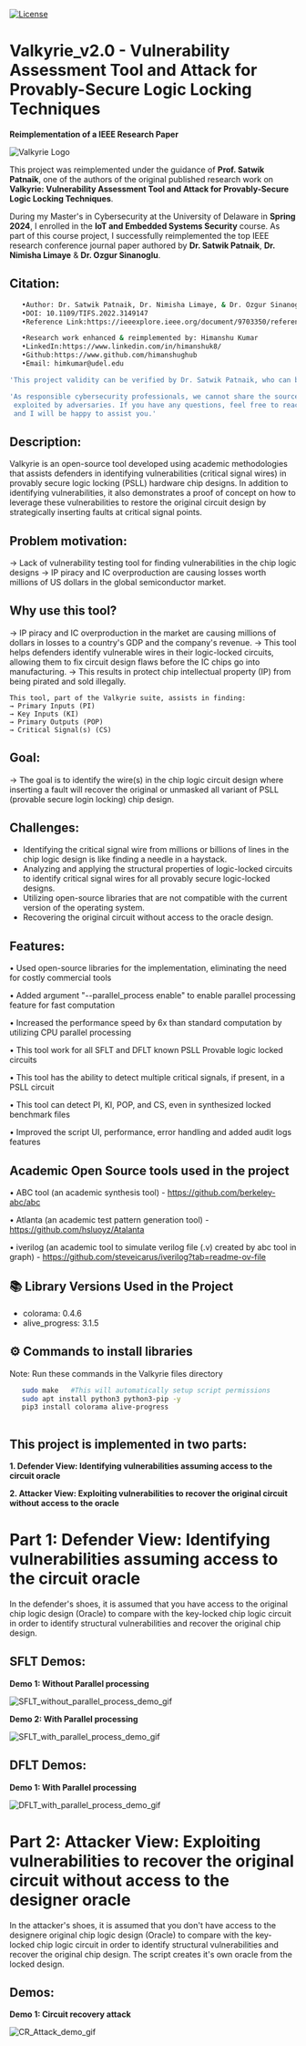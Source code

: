 [![License](https://img.shields.io/badge/License-GPL--3.0-blue)](https://github.com/himanshughub/Valkyrie_v2.0/blob/main/LICENSE)

# Valkyrie_v2.0 - Vulnerability Assessment Tool and Attack for Provably-Secure Logic Locking Techniques

**Reimplementation of a IEEE Research Paper**

![Valkyrie Logo](https://github.com/himanshughub/Valkyrie_v2.0/blob/main/Images/Valkyrie_logo.png)

This project was reimplemented under the guidance of **Prof. Satwik Patnaik**, one of the authors of the original published research work on **Valkyrie: Vulnerability Assessment Tool and Attack for Provably-Secure Logic Locking Techniques**.  

During my Master's in Cybersecurity at the University of Delaware in **Spring 2024**, I enrolled in the **IoT and Embedded Systems Security** course. As part of this course project, I successfully reimplemented the top IEEE research conference journal paper authored by **Dr. Satwik Patnaik**, **Dr. Nimisha Limaye** & **Dr. Ozgur Sinanoglu**.

## Citation:
```bash
   •Author: Dr. Satwik Patnaik, Dr. Nimisha Limaye, & Dr. Ozgur Sinanoglu
   •DOI: 10.1109/TIFS.2022.3149147
   •Reference Link:https://ieeexplore.ieee.org/document/9703350/references#references
```
```bash
   •Research work enhanced & reimplemented by: Himanshu Kumar
   •LinkedIn:https://www.linkedin.com/in/himanshuk8/
   •Github:https://www.github.com/himanshughub
   •Email: himkumar@udel.edu
```
```bash
'This project validity can be verified by Dr. Satwik Patnaik, who can be reached at satwik@udel.edu'

'As responsible cybersecurity professionals, we cannot share the source code publicly, as it could be
 exploited by adversaries. If you have any questions, feel free to reach out to  himkumar@udel.edu,
 and I will be happy to assist you.'
```

## Description:
Valkyrie is an open-source tool developed using academic methodologies that assists defenders
in identifying vulnerabilities (critical signal wires) in provably secure logic locking (PSLL)
hardware chip designs. In addition to identifying vulnerabilities, it also demonstrates a proof
of concept on how to leverage these vulnerabilities to restore the original circuit design by
strategically inserting faults at critical signal points.

## Problem motivation:
→ Lack of vulnerability testing tool for finding vulnerabilities in the chip logic designs
→ IP piracy and IC overproduction are causing losses worth millions of US dollars in the global
  semiconductor market.

## Why use this tool?
→ IP piracy and IC overproduction in the market are causing millions of dollars in losses to 
  a country's GDP and the company's revenue.
→ This tool helps defenders identify vulnerable wires in their logic-locked circuits, allowing
  them to fix circuit design flaws before the IC chips go into manufacturing.
→ This results in protect chip intellectual property (IP) from being pirated and sold illegally.

    This tool, part of the Valkyrie suite, assists in finding:
    → Primary Inputs (PI)
    → Key Inputs (KI)
    → Primary Outputs (POP)
    → Critical Signal(s) (CS)

## Goal:
→ The goal is to identify the wire(s) in the chip logic circuit design where inserting a fault will
  recover the original or unmasked all variant of PSLL (provable secure login locking) chip design.

## Challenges:
- Identifying the critical signal wire from millions or billions of lines in the chip logic design
  is like finding a needle in a haystack.
- Analyzing and applying the structural properties of logic-locked circuits to identify critical
  signal wires for all provably secure logic-locked designs.
- Utilizing open-source libraries that are not compatible with the current version of the operating
  system.
- Recovering the original circuit without access to the oracle design.

## Features:
• Used open-source libraries for the implementation, eliminating the need for costly commercial tools

• Added argument "--parallel_process enable" to enable parallel processing feature for fast computation

• Increased the performance speed by 6x than standard computation by utilizing CPU parallel processing

• This tool work for all SFLT and DFLT known PSLL Provable logic locked circuits

• This tool has the ability to detect multiple critical signals, if present, in a PSLL circuit

• This tool can detect PI, KI, POP, and CS, even in synthesized locked benchmark files

• Improved the script UI, performance, error handling and added audit logs features
   
## Academic Open Source tools used in the project
   • ABC tool (an academic synthesis tool) - https://github.com/berkeley-abc/abc
   
   • Atlanta (an academic test pattern generation tool) - https://github.com/hsluoyz/Atalanta
   
   • iverilog (an academic tool to simulate verilog file (.v) created by abc tool in graph) - https://github.com/steveicarus/iverilog?tab=readme-ov-file

## 📚 Library Versions Used in the Project
- colorama: 0.4.6
- alive_progress: 3.1.5

## ⚙️ Commands to install libraries
Note: Run these commands in the Valkyrie files directory
 ```bash
    sudo make   #This will automatically setup script permissions
    sudo apt install python3 python3-pip -y
    pip3 install colorama alive-progress
    
 ```

## This project is implemented in two parts:
   **1. Defender View: Identifying vulnerabilities assuming access to the circuit oracle**
   
   **2. Attacker View: Exploiting vulnerabilities to recover the original circuit without access to the oracle**

# **Part 1: Defender View: Identifying vulnerabilities assuming access to the circuit oracle**

In the defender's shoes, it is assumed that you have access to the original chip logic design (Oracle) to compare
with the key-locked chip logic circuit in order to identify structural vulnerabilities and recover the original 
chip design.

## SFLT Demos:

**Demo 1: Without Parallel processing** 

![SFLT_without_parallel_process_demo_gif](https://github.com/himanshughub/Valkyrie_v2.0/blob/main/Images/SFLT/SFLT_without_parallel_process_demo.gif)

**Demo 2: With Parallel processing** 

![SFLT_with_parallel_process_demo_gif](https://github.com/himanshughub/Valkyrie_v2.0/blob/main/Images/SFLT/SFLT_with_parallel_processing_demo.gif)

## DFLT Demos:

**Demo 1: With Parallel processing**

![DFLT_with_parallel_process_demo_gif](https://github.com/himanshughub/Valkyrie_v2.0/blob/main/Images/DFLT/DFLT_with_parallel_processing_demo.gif)


# **Part 2: Attacker View: Exploiting vulnerabilities to recover the original circuit without access to the designer oracle**

In the attacker's shoes, it is assumed that you don't have access to the designere original chip logic design (Oracle) to 
compare with the key-locked chip logic circuit in order to identify structural vulnerabilities and recover the 
original chip design. The script creates it's own oracle from the locked design.

## Demos:

**Demo 1: Circuit recovery attack** 

![CR_Attack_demo_gif](https://github.com/himanshughub/Valkyrie_v2.0/blob/main/Images/CR_Attack/Circuit_Recovery_Attack_demo.gif)

